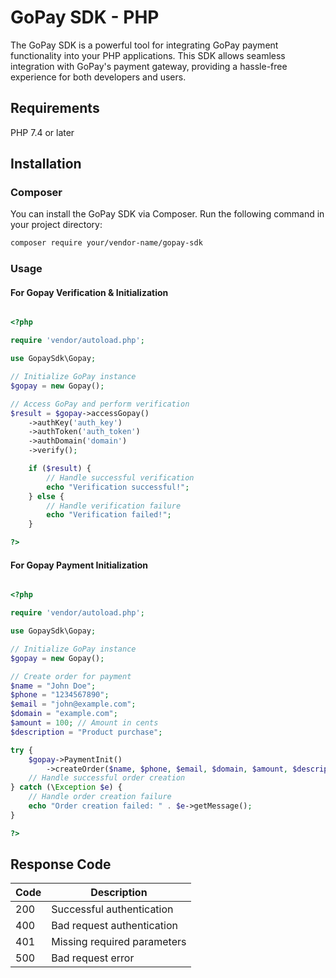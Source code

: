 # GoPay SDK - PHP

The GoPay SDK is a powerful tool for integrating GoPay payment functionality into your PHP applications. This SDK allows seamless integration with GoPay's payment gateway, providing a hassle-free experience for both developers and users.

## Requirements

PHP 7.4 or later

## Installation

### Composer

You can install the GoPay SDK via Composer. Run the following command in your project directory:

```bash
composer require your/vendor-name/gopay-sdk
```

### Usage

#### For Gopay Verification & Initialization

```php

<?php

require 'vendor/autoload.php';

use GopaySdk\Gopay;

// Initialize GoPay instance
$gopay = new Gopay();

// Access GoPay and perform verification
$result = $gopay->accessGopay()
    ->authKey('auth_key')
    ->authToken('auth_token')
    ->authDomain('domain')
    ->verify();

    if ($result) {
        // Handle successful verification
        echo "Verification successful!";
    } else {
        // Handle verification failure
        echo "Verification failed!";
    }

?>

```

#### For Gopay Payment Initialization


```php

<?php

require 'vendor/autoload.php';

use GopaySdk\Gopay;

// Initialize GoPay instance
$gopay = new Gopay();

// Create order for payment
$name = "John Doe";
$phone = "1234567890";
$email = "john@example.com";
$domain = "example.com";
$amount = 100; // Amount in cents
$description = "Product purchase";

try {
    $gopay->PaymentInit()
        ->createOrder($name, $phone, $email, $domain, $amount, $description);
    // Handle successful order creation
} catch (\Exception $e) {
    // Handle order creation failure
    echo "Order creation failed: " . $e->getMessage();
}

?>

```

## Response Code
| Code    | Description |
| -------- | ------- |
| 200 | Successful authentication    |
| 400 | Bad request authentication     |
| 401    | Missing required parameters    |
| 500    | Bad request error    |
